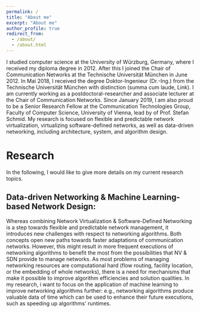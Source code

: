 ```yaml
---
permalink: /
title: "About me"
excerpt: "About me"
author_profile: true
redirect_from: 
  - /about/
  - /about.html
---
```


I studied computer science at the University of Würzburg, Germany, where I received my diploma degree in 2012. 
After this I joined the Chair of Communication Networks at the Technische Universität München in June 2012. 
In Mai 2018, I received the degree Doktor-Ingenieur (Dr.-Ing.) from the Technische Universität München with distinction (summa cum laude, Link). 
I am currently working as a postdoctoral-researcher and associate lecturer at the Chair of Communication Networks. 
Since January 2019, I am also proud to be a Senior Research Fellow at the Communication Technologies Group, Faculty of Computer Science, University of Vienna, lead by of Prof. Stefan Schmid.
My research is focused on flexible and predictable network virtualization, virtualizing software-defined networks, as well as data-driven networking, including architecture, system, and algorithm design.

Research
======
In the following, I would like to give more details on my current research topics.

Data-driven Networking & Machine Learning-based Network Design:
------

Whereas combining Network Virtualization & Software-Defined Networking is a step towards flexible and predictable network management, 
it introduces new challenges with respect to networking algorithms. 
Both concepts open new paths towards faster adaptations of communication networks. 
However, this might result in more frequent executions of networking algorithms to benefit the most from the possibilities that NV & SDN provide to manage networks. 
As most problems of managing networking resources are computational hard (flow routing, facility location, or the embedding of whole networks), 
there is a need for mechanisms that make it possible to improve algorithm efficiencies and solution qualities. 
In my research, i want to focus on the application of machine learning to improve networking algorithms further: 
e.g., networking algorithms produce valuable data of time which can be used to enhance their future executions, such as speeding up algorithms' runtimes.

